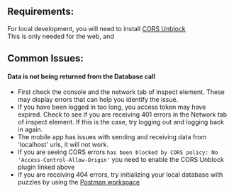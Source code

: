 ## Requirements:

For local development, you will need to install [CORS Unblock](https://chrome.google.com/webstore/detail/cors-unblock/lfhmikememgdcahcdlaciloancbhjino)<br>
This is only needed for the web, and

## Common Issues:

#### Data is not being returned from the Database call

- First check the console and the network tab of inspect element. These may display errors that can help you identify the issue.
- If you have been logged in too long, you access token may have expired. Check to see if you are receiving
  401 errors in the Network tab of inspect element. If this is the case, try logging out and logging back in again.
- The mobile app has issues with sending and receiving data from 'localhost' urls, it will not work.
- If you are seeing CORS errors `has been blocked by CORS policy: No 'Access-Control-Allow-Origin'`
  you need to enable the CORS Unblock plugin linked above
- If you are receiving 404 errors, try initializing your local database with puzzles by using the
  [Postman workspace](https://documenter.getpostman.com/view/23651156/2s93JzM1G3)
